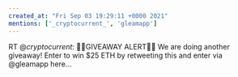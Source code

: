 ```yaml
---
created_at: "Fri Sep 03 19:29:11 +0000 2021"
mentions: ['_cryptocurrent_', 'gleamapp']
---
```


RT @_cryptocurrent_: 🚨🚨GIVEAWAY ALERT🚨🚨
We are doing another giveaway! Enter to win $25 ETH by retweeting this and enter via @gleamapp here…